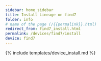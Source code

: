 ```yaml
---
sidebar: home_sidebar
title: Install Lineage on find7
folder: info
# name of the page (/{{permalink}}.html)
redirect_from: find7_install.html
permalink: /devices/find7/install
device: find7
---
```

{% include templates/device_install.md %}
